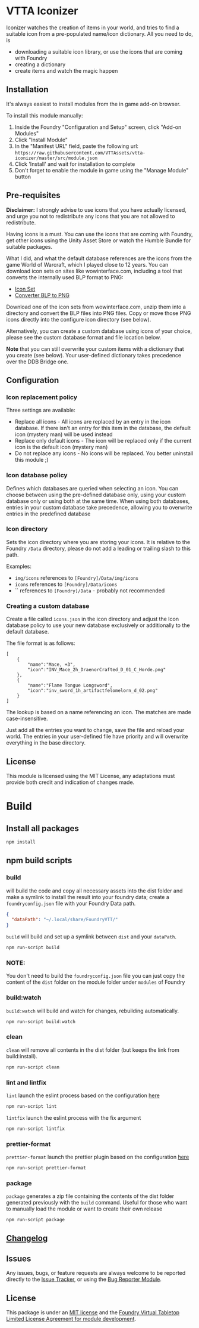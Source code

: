 # VTTA Iconizer

Iconizer watches the creation of items in your world, and tries to find a suitable icon from a pre-populated name/icon dictionary. All you need to do, is

- downloading a suitable icon library, or use the icons that are coming with Foundry
- creating a dictionary
- create items and watch the magic happen

## Installation

It's always easiest to install modules from the in game add-on browser.

To install this module manually:
1.  Inside the Foundry "Configuration and Setup" screen, click "Add-on Modules"
2.  Click "Install Module"
3.  In the "Manifest URL" field, paste the following url:
`https://raw.githubusercontent.com/VTTAssets/vtta-iconizer/master/src/module.json`
4.  Click 'Install' and wait for installation to complete
5.  Don't forget to enable the module in game using the "Manage Module" button

## Pre-requisites

**Disclaimer:** I strongly advise to use icons that you have actually licensed, and urge you not to redistribute any icons that you are not allowed to redistribute.

Having icons is a must. You can use the icons that are coming with Foundry, get other icons using the Unity Asset Store or watch the Humble Bundle for suitable packages.

What I did, and what the default database references are the icons from the game World of Warcraft, which I played close to 12 years. You can download icon sets on sites like wowinterface.com, including a tool that converts the internally used BLP format to PNG:

- [Icon Set](https://www.wowinterface.com/downloads/info24559-CleanIcons-ThinFanUpdate.html)
- [Converter BLP to PNG](https://www.wowinterface.com/downloads/info22128-BLPNGConverter.html)

Download one of the icon sets from wowinterface.com, unzip them into a directory and convert the BLP files into PNG files. Copy or move those PNG icons directly into the configure icon directory (see below).

Alternatively, you can create a custom database using icons of your choice, please see the custom database format and file location below.

**Note** that you can still overwrite your custom items with a dictionary that you create (see below). Your user-defined dictionary takes precedence over the DDB Bridge one.

## Configuration

### Icon replacement policy

Three settings are available:

- Replace all icons - All icons are replaced by an entry in the icon database. If there isn't an entry for this item in the database, the default icon (mystery man) will be used instead
- Replace only default icons - The icon will be replaced only if the current icon is the default icon (mystery man)
- Do not replace any icons - No icons will be replaced. You better uninstall this module ;)

### Icon database policy

Defines which databases are queried when selecting an icon. You can choose between using the pre-defined database only, using your custom database only or using both at the same time. When using both databases, entries in your custom database take precedence, allowing you to overwrite entries in the predefined database

### Icon directory

Sets the icon directory where you are storing your icons. It is relative to the Foundry `/Data` directory, please do not add a leading or trailing slash to this path.

Examples:

- `img/icons` references to `[Foundry]/Data/img/icons`
- `icons` references to `[Foundry]/Data/icons`
- `` references to `[Foundry]/Data` - probably not recommended

### Creating a custom database

Create a file called `icons.json` in the icon directory and adjust the Icon database policy to use your new database exclusively or additionally to the default database.

The file format is as follows:

```
[
    {
        "name":"Mace, +3",
        "icon":"INV_Mace_2h_DraenorCrafted_D_01_C_Horde.png"
    },
    {
        "name":"Flame Tongue Longsword",
        "icon":"inv_sword_1h_artifactfelomelorn_d_02.png"
    }
]
```

The lookup is based on a name referencing an icon. The matches are made case-insensitive.

Just add all the entries you want to change, save the file and reload your world. The entries in your user-defined file have priority and will overwrite everything in the base directory.

## License

This module is licensed using the MIT License, any adaptations must provide both credit and indication of changes made.

# Build

## Install all packages

```bash
npm install
```
## npm build scripts

### build

will build the code and copy all necessary assets into the dist folder and make a symlink to install the result into your foundry data; create a
`foundryconfig.json` file with your Foundry Data path.

```json
{
  "dataPath": "~/.local/share/FoundryVTT/"
}
```

`build` will build and set up a symlink between `dist` and your `dataPath`.

```bash
npm run-script build
```

### NOTE:

You don't need to build the `foundryconfig.json` file you can just copy the content of the `dist` folder on the module folder under `modules` of Foundry

### build:watch

`build:watch` will build and watch for changes, rebuilding automatically.

```bash
npm run-script build:watch
```

### clean

`clean` will remove all contents in the dist folder (but keeps the link from build:install).

```bash
npm run-script clean
```
### lint and lintfix

`lint` launch the eslint process based on the configuration [here](./.eslintrc)

```bash
npm run-script lint
```

`lintfix` launch the eslint process with the fix argument

```bash
npm run-script lintfix
```

### prettier-format

`prettier-format` launch the prettier plugin based on the configuration [here](./.prettierrc)

```bash
npm run-script prettier-format
```

### package

`package` generates a zip file containing the contents of the dist folder generated previously with the `build` command. Useful for those who want to manually load the module or want to create their own release

```bash
npm run-script package
```

## [Changelog](./changelog.md)

## Issues

Any issues, bugs, or feature requests are always welcome to be reported directly to the [Issue Tracker](https://github.com/VTTAssets/vtta-iconizer/issues ), or using the [Bug Reporter Module](https://foundryvtt.com/packages/bug-reporter/).

## License

This package is under an [MIT license](LICENSE) and the [Foundry Virtual Tabletop Limited License Agreement for module development](https://foundryvtt.com/article/license/).

